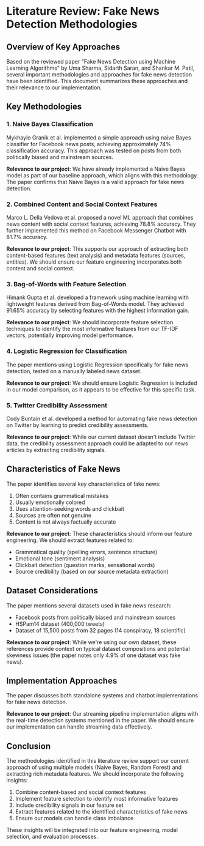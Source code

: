 # Literature Review: Fake News Detection Methodologies

## Overview of Key Approaches

Based on the reviewed paper "Fake News Detection using Machine Learning Algorithms" by Uma Sharma, Sidarth Saran, and Shankar M. Patil, several important methodologies and approaches for fake news detection have been identified. This document summarizes these approaches and their relevance to our implementation.

## Key Methodologies

### 1. Naive Bayes Classification

Mykhaylo Granik et al. implemented a simple approach using naive Bayes classifier for Facebook news posts, achieving approximately 74% classification accuracy. This approach was tested on posts from both politically biased and mainstream sources.

**Relevance to our project**: We have already implemented a Naive Bayes model as part of our baseline approach, which aligns with this methodology. The paper confirms that Naive Bayes is a valid approach for fake news detection.

### 2. Combined Content and Social Context Features

Marco L. Della Vedova et al. proposed a novel ML approach that combines news content with social context features, achieving 78.8% accuracy. They further implemented this method on Facebook Messenger Chatbot with 81.7% accuracy.

**Relevance to our project**: This supports our approach of extracting both content-based features (text analysis) and metadata features (sources, entities). We should ensure our feature engineering incorporates both content and social context.

### 3. Bag-of-Words with Feature Selection

Himank Gupta et al. developed a framework using machine learning with lightweight features derived from Bag-of-Words model. They achieved 91.65% accuracy by selecting features with the highest information gain.

**Relevance to our project**: We should incorporate feature selection techniques to identify the most informative features from our TF-IDF vectors, potentially improving model performance.

### 4. Logistic Regression for Classification

The paper mentions using Logistic Regression specifically for fake news detection, tested on a manually labeled news dataset.

**Relevance to our project**: We should ensure Logistic Regression is included in our model comparison, as it appears to be effective for this specific task.

### 5. Twitter Credibility Assessment

Cody Buntain et al. developed a method for automating fake news detection on Twitter by learning to predict credibility assessments.

**Relevance to our project**: While our current dataset doesn't include Twitter data, the credibility assessment approach could be adapted to our news articles by extracting credibility signals.

## Characteristics of Fake News

The paper identifies several key characteristics of fake news:

1. Often contains grammatical mistakes
2. Usually emotionally colored
3. Uses attention-seeking words and clickbait
4. Sources are often not genuine
5. Content is not always factually accurate

**Relevance to our project**: These characteristics should inform our feature engineering. We should extract features related to:
- Grammatical quality (spelling errors, sentence structure)
- Emotional tone (sentiment analysis)
- Clickbait detection (question marks, sensational words)
- Source credibility (based on our source metadata extraction)

## Dataset Considerations

The paper mentions several datasets used in fake news research:
- Facebook posts from politically biased and mainstream sources
- HSPam14 dataset (400,000 tweets)
- Dataset of 15,500 posts from 32 pages (14 conspiracy, 18 scientific)

**Relevance to our project**: While we're using our own dataset, these references provide context on typical dataset compositions and potential skewness issues (the paper notes only 4.9% of one dataset was fake news).

## Implementation Approaches

The paper discusses both standalone systems and chatbot implementations for fake news detection.

**Relevance to our project**: Our streaming pipeline implementation aligns with the real-time detection systems mentioned in the paper. We should ensure our implementation can handle streaming data effectively.

## Conclusion

The methodologies identified in this literature review support our current approach of using multiple models (Naive Bayes, Random Forest) and extracting rich metadata features. We should incorporate the following insights:

1. Combine content-based and social context features
2. Implement feature selection to identify most informative features
3. Include credibility signals in our feature set
4. Extract features related to the identified characteristics of fake news
5. Ensure our models can handle class imbalance

These insights will be integrated into our feature engineering, model selection, and evaluation processes.
